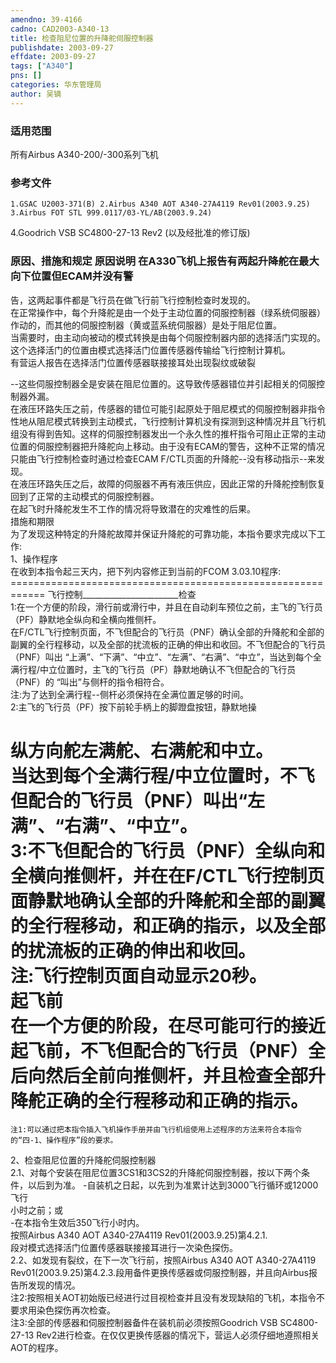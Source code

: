 ```yaml
---
amendno: 39-4166  
cadno: CAD2003-A340-13  
title: 检查阻尼位置的升降舵伺服控制器  
publishdate: 2003-09-27  
effdate: 2003-09-27  
tags: ["A340"]  
pns: []  
categories: 华东管理局  
author: 吴镝  
---
```

  
### 适用范围  
所有Airbus A340-200/-300系列飞机  
  
<!--more-->  
### 参考文件  
    1.GSAC U2003-371(B) 2.Airbus A340 AOT A340-27A4119 Rev01(2003.9.25) 3.Airbus FOT STL 999.0117/03-YL/AB(2003.9.24)  
4.Goodrich VSB SC4800-27-13 Rev2 (以及经批准的修订版)  
  
### 原因、措施和规定     原因说明     在A330飞机上报告有两起升降舵在最大向下位置但ECAM并没有警  
告，这两起事件都是飞行员在做飞行前飞行控制检查时发现的。  
    在正常操作中，每个升降舵是由一个处于主动位置的伺服控制器（绿系统伺服器）作动的，而其他的伺服控制器（黄或蓝系统伺服器）是处于阻尼位置。  
    当需要时，由主动向被动的模式转换是由每个伺服控制器内部的选择活门实现的。这个选择活门的位置由模式选择活门位置传感器传输给飞行控制计算机。  
    有营运人报告在选择活门位置传感器联接接耳处出现裂纹或破裂  
  
--这些伺服控制器全是安装在阻尼位置的。这导致传感器错位并引起相关的伺服控制器外漏。  
    在液压环路失压之前，传感器的错位可能引起原处于阻尼模式的伺服控制器非指令性地从阻尼模式转换到主动模式，飞行控制计算机没有探测到这种情况并且飞行机组没有得到告知。这样的伺服控制器发出一个永久性的推杆指令可阻止正常的主动位置的伺服控制器把升降舵向上移动。由于没有ECAM的警告，这种不正常的情况只能由飞行控制检查时通过检查ECAM F/CTL页面的升降舵--没有移动指示--来发现。  
    在液压环路失压之后，故障的伺服器不再有液压供应，因此正常的升降舵控制恢复回到了正常的主动模式的伺服控制器。  
    在起飞时升降舵发生不工作的情况将导致潜在的灾难性的后果。  
    措施和期限  
    为了发现这种特定的升降舵故障并保证升降舵的可靠功能，本指令要求完成以下工作:  
1、操作程序  
    在收到本指令起三天内，把下列内容修正到当前的FCOM 3.03.10程序:  
============================================================     飞行控制________________________检查  
    1:在一个方便的阶段，滑行前或滑行中，并且在自动刹车预位之前，主飞的飞行员（PF）静默地全纵向和全横向推侧杆。  
在F/CTL飞行控制页面，不飞但配合的飞行员（PNF）确认全部的升降舵和全部的副翼的全行程移动，以及全部的扰流板的正确的伸出和收回。不飞但配合的飞行员（PNF）叫出 “上满”、“下满”、“中立”、“左满”、“右满”、“中立”，当达到每个全满行程/中立位置时，主飞的飞行员（PF）静默地确认不飞但配合的飞行员（PNF）的 “叫出”与侧杆的指令相符合。  
注:为了达到全满行程--侧杆必须保持在全满位置足够的时间。  
    2:主飞的飞行员（PF）按下前轮手柄上的脚蹬盘按钮，静默地操  
  
纵方向舵左满舵、右满舵和中立。  
    当达到每个全满行程/中立位置时，不飞但配合的飞行员（PNF）叫出“左满”、“右满”、“中立”。  
    3:不飞但配合的飞行员（PNF）全纵向和全横向推侧杆，并在在F/CTL飞行控制页面静默地确认全部的升降舵和全部的副翼的全行程移动，和正确的指示，以及全部的扰流板的正确的伸出和收回。  
注:飞行控制页面自动显示20秒。  
    起飞前  
    在一个方便的阶段，在尽可能可行的接近起飞前，不飞但配合的飞行员（PNF）全后向然后全前向推侧杆，并且检查全部升降舵正确的全行程移动和正确的指示。  
============================================================  
    注1:可以通过把本指令插入飞机操作手册并由飞行机组使用上述程序的方法来符合本指令的“四-1、操作程序”段的要求。  
2、检查阻尼位置的升降舵伺服控制器  
    2.1、对每个安装在阻尼位置3CS1和3CS2的升降舵伺服控制器，按以下两个条件，以后到为准。 -自装机之日起，以先到为准累计达到3000飞行循环或12000飞行  
小时之前；或  
-在本指令生效后350飞行小时内。  
    按照Airbus A340 AOT A340-27A4119 Rev01(2003.9.25)第4.2.1.  
段对模式选择活门位置传感器联接接耳进行一次染色探伤。  
2.2、如发现有裂纹，在下一次飞行前，按照Airbus A340 AOT A340-27A4119 Rev01(2003.9.25)第4.2.3.段用备件更换传感器或伺服控制器，并且向Airbus报告所发现的情况。  
注2:按照相关AOT初始版已经进行过目视检查并且没有发现缺陷的飞机，本指令不要求用染色探伤再次检查。  
注3:全部的传感器和伺服控制器备件在装机前必须按照Goodrich VSB SC4800-27-13 Rev2进行检查。在仅仅更换传感器的情况下，营运人必须仔细地遵照相关AOT的程序。  
  
